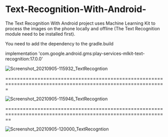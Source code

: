 # Text-Recognition-With-Android-
The Text Recognition With Android  project uses Machine Learning Kit to process the images on the phone locally and offline (The Text Recognition module need to be installed first). 

You need to add the dependency to the gradle.build 

implementation 'com.google.android.gms:play-services-mlkit-text-recognition:17.0.0'


![Screenshot_20210905-115932_TextRecogntion](https://user-images.githubusercontent.com/68829790/132122910-e640ac3c-5eb1-4550-a5c8-a9cf146d1f48.jpg)

=============================================================================================================

![Screenshot_20210905-115946_TextRecogntion](https://user-images.githubusercontent.com/68829790/132122919-6b30deb1-8daf-49f5-b5ea-189ef2f81b92.jpg)

==============================================================================================================

![Screenshot_20210905-120000_TextRecogntion](https://user-images.githubusercontent.com/68829790/132122923-2dfd5f7b-5ce5-4ec8-93ec-b646563a5670.jpg)
